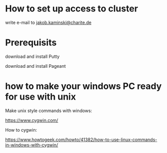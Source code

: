 # How to set up access to cluster 

write e-mail to jakob.kaminski@charite.de

# Prerequisits

download and install Putty

download and install Pageant

# how to make your windows PC ready for use with unix

Make unix style commands with windows:

https://www.cygwin.com/


How to cygwin:

https://www.howtogeek.com/howto/41382/how-to-use-linux-commands-in-windows-with-cygwin/
